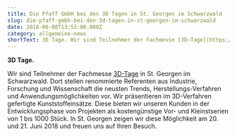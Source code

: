 ```yaml
---
title: Die Pfaff GmbH bei den 3D Tagen in St. Georgen im Schwarzwald
slug: die-pfaff-gmbh-bei-den-3d-tagen-in-st-georgen-im-schwarzwald
date: 2018-06-08T13:53:00.000Z
category: allgemeine-news
shortText: 3D Tage. Wir sind Teilnehmer der Fachmesse [3D-Tage](https://3d-labs.de/) in St. Georgen im Schwarzwald.
---
```


<p><strong>3D Tage.</strong></p>

Wir sind Teilnehmer der Fachmesse [3D-Tage](https://3d-labs.de/) in St. Georgen im Schwarzwald. Dort stellen renommierte Referenten aus Industrie, Forschung und Wissenschaft die neusten Trends, Herstellungs-Verfahren und Anwendungsmöglichkeiten vor. Wir präsentieren im 3D-Verfahren gefertigte Kunststoffeinsätze. Diese bieten wir unseren Kunden in der Entwicklungsphase von Projekten als kostengünstige Vor- und Kleinstserien von 1 bis 1000 Stück. In St. Georgen zeigen wir diese Möglichkeit am 20. und 21. Juni 2018 und freuen uns auf Ihren Besuch.</p>
